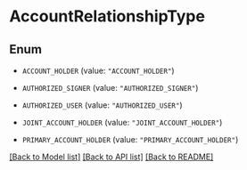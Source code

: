 # AccountRelationshipType

## Enum


* `ACCOUNT_HOLDER` (value: `"ACCOUNT_HOLDER"`)

* `AUTHORIZED_SIGNER` (value: `"AUTHORIZED_SIGNER"`)

* `AUTHORIZED_USER` (value: `"AUTHORIZED_USER"`)

* `JOINT_ACCOUNT_HOLDER` (value: `"JOINT_ACCOUNT_HOLDER"`)

* `PRIMARY_ACCOUNT_HOLDER` (value: `"PRIMARY_ACCOUNT_HOLDER"`)


[[Back to Model list]](../README.md#documentation-for-models) [[Back to API list]](../README.md#documentation-for-api-endpoints) [[Back to README]](../README.md)


